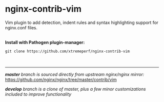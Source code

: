 # nginx-contrib-vim

Vim plugin to add detection, indent rules and syntax highlighting support for nginx.conf files.

\
<span>**Install with Pathogen plugin-manager:** </span>
```
git clone https://github.com/xtremeperf/nginx-contrib-vim
```

<br /><hr />

***master** branch is sourced directly from upstream nginx/nginx mirror:*\
https://github.com/nginx/nginx/tree/master/contrib/vim

***develop** branch is a clone of master, plus a few minor customizations included to improve functionality*
